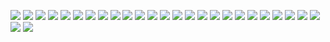 ![](../images/053.png)
![](../images/054.png)
![](../images/055.png)
![](../images/056.png)
![](../images/057.png)
![](../images/058.png)
![](../images/059.png)
![](../images/060.png)
![](../images/061.png)
![](../images/062.png)
![](../images/063.png)
![](../images/064.png)
![](../images/065.png)
![](../images/066.png)
![](../images/067.png)
![](../images/068.png)
![](../images/069.png)
![](../images/070.png)
![](../images/071.png)
![](../images/072.png)
![](../images/073.png)
![](../images/074.png)
![](../images/075.png)
![](../images/076.png)
![](../images/077.png)
![](../images/078.png)
![](../images/079.png)